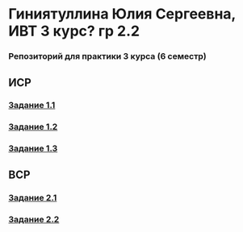 # Гиниятуллина Юлия Сергеевна, ИВТ 3 курс? гр 2.2
### Репозиторий для практики 3 курса (6 семестр)

## ИСР
### [Задание 1.1]()
### [Задание 1.2](https://github.com/julia1gin/practice-3/blob/main/%D0%9F%D0%9F%D0%A2-3_%D0%98%D0%A1%D0%A0_1.2.pdf)
### [Задание 1.3]()

## ВСР
### [Задание 2.1](https://github.com/julia1gin/practice-3/blob/main/%D0%9F%D0%9F%D0%A2-2_%D0%92%D0%A1%D0%A0_2.1.pdf)
### [Задание 2.2](https://github.com/julia1gin/practice-3/blob/main/%D0%9F%D0%9F%D0%A2-3_%D0%92%D0%A1%D0%A0_2.2.pdf)
